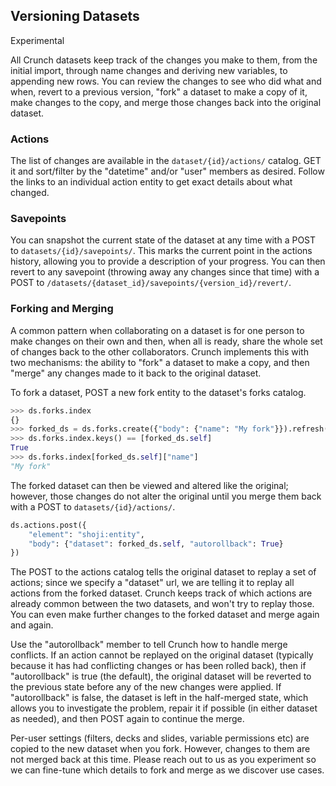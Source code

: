 ## Versioning Datasets

<aside class="notice">Experimental</aside>

All Crunch datasets keep track of the changes you make to them, from the initial import, through name changes and deriving new variables, to appending new rows. You can review the changes to see who did what and when, revert to a previous version, "fork" a dataset to make a copy of it, make changes to the copy, and merge those changes back into the original dataset.

### Actions

The list of changes are available in the `dataset/{id}/actions/` catalog. GET it and sort/filter by the "datetime" and/or "user" members as desired. Follow the links to an individual action entity to get exact details about what changed.

### Savepoints

You can snapshot the current state of the dataset at any time with a POST to `datasets/{id}/savepoints/`. This marks the current point in the actions history, allowing you to provide a description of your progress. You can then revert to any savepoint (throwing away any changes since that time) with a POST to `/datasets/{dataset_id}/savepoints/{version_id}/revert/`.

### Forking and Merging

A common pattern when collaborating on a dataset is for one person to make changes on their own and then, when all is ready, share the whole set of changes back to the other collaborators. Crunch implements this with two mechanisms: the ability to "fork" a dataset to make a copy, and then "merge" any changes made to it back to the original dataset.

To fork a dataset, POST a new fork entity to the dataset's forks catalog.

```python
>>> ds.forks.index
{}
>>> forked_ds = ds.forks.create({"body": {"name": "My fork"}}).refresh()
>>> ds.forks.index.keys() == [forked_ds.self]
True
>>> ds.forks.index[forked_ds.self]["name"]
"My fork"
```

The forked dataset can then be viewed and altered like the original; however, those changes do not alter the original until you merge them back with a POST to `datasets/{id}/actions/`.

```python
ds.actions.post({
    "element": "shoji:entity",
    "body": {"dataset": forked_ds.self, "autorollback": True}
})
```

The POST to the actions catalog tells the original dataset to replay a set of actions; since we specify a "dataset" url, we are telling it to replay all actions from the forked dataset. Crunch keeps track of which actions are already common between the two datasets, and won't try to replay those. You can even make further changes to the forked dataset and merge again and again.

Use the "autorollback" member to tell Crunch how to handle merge conflicts. If an action cannot be replayed on the original dataset (typically because it has had conflicting changes or has been rolled back), then if "autorollback" is true (the default), the original dataset will be reverted to the previous state before any of the new changes were applied. If "autorollback" is false, the dataset is left in the half-merged state, which allows you to investigate the problem, repair it if possible (in either dataset as needed), and then POST again to continue the merge.

Per-user settings (filters, decks and slides, variable permissions etc) are copied to the new dataset when you fork. However, changes to them are not merged back at this time. Please reach out to us as you experiment so we can fine-tune which details to fork and merge as we discover use cases.
